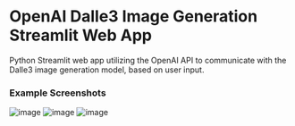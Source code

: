 # OpenAI Dalle3 Image Generation Streamlit Web App
Python Streamlit web app utilizing the OpenAI API to communicate with the Dalle3 image generation model, based on user input. 
### Example Screenshots
![image](https://github.com/petermartens98/OpenAI-Dalle2-Image-Generation-Streamli-Web-App/assets/87671757/8df714b8-9dab-40e0-9918-5163f7fc5141)
![image](https://github.com/petermartens98/OpenAI-Dalle2-Image-Generation-Streamli-Web-App/assets/87671757/d6003622-eaad-40e5-ac6e-03690ec46103)
![image](https://github.com/petermartens98/OpenAI-Dalle2-Image-Generation-Streamli-Web-App/assets/87671757/71af315a-5fa1-4fb0-a254-0f5d2d7c917f)


